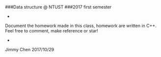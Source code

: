 ###Data structure @ NTUST
###2017 first semester

-

Document the homework made in this class, homework are written in C++.
Feel free to comment, make reference or star!

-

Jimmy Chen
2017/10/29